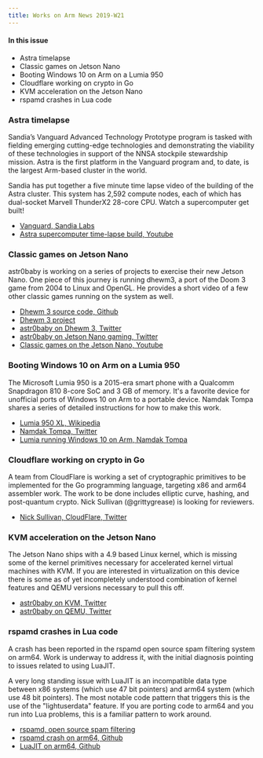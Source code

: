 ```yaml
---
title: Works on Arm News 2019-W21
---
```


#### In this issue

* Astra timelapse
* Classic games on Jetson Nano
* Booting Windows 10 on Arm on a Lumia 950
* Cloudflare working on crypto in Go
* KVM acceleration on the Jetson Nano
* rspamd crashes in Lua code

### Astra timelapse

Sandia’s Vanguard Advanced Technology Prototype program is tasked with fielding emerging cutting-edge technologies and demonstrating the viability of these technologies in support of the NNSA stockpile stewardship mission. Astra is the first platform in the Vanguard program and, to date, is the largest Arm-based cluster in the world.

Sandia has put together a five minute time lapse video of the building of the Astra cluster. This system
has 2,592 compute nodes, each of which has dual-socket Marvell ThunderX2 28-core CPU. Watch a supercomputer
get built!

* [Vanguard, Sandia Labs](https://vanguard.sandia.gov/)
* [Astra supercomputer time-lapse build, Youtube](https://www.youtube.com/watch?v=dD0wE-88PQ8&feature=youtu.be)

### Classic games on Jetson Nano

astr0baby is working on a series of projects to exercise their
new Jetson Nano. One piece of this journey is running dhewm3,
a port of the Doom 3 game from 2004 to Linux and OpenGL. He
provides a short video of a few other classic games running
on the system as well.

* [Dhewm 3 source code, Github](https://github.com/dhewm/dhewm3)
* [Dhewm 3 project](https://dhewm3.org/)
* [astr0baby on Dhewm 3, Twitter](https://twitter.com/astr0baby/status/1129724797443878918)
* [astr0baby on Jetson Nano gaming, Twitter](https://twitter.com/astr0baby/status/1130933316570505217)
* [Classic games on the Jetson Nano, Youtube](https://youtu.be/89eJKohu1XQ)

### Booting Windows 10 on Arm on a Lumia 950

The Microsoft Lumia 950 is a 2015-era smart phone with
a Qualcomm Snapdragon 810 8-core SoC and 3 GB of memory.
It's a favorite device for unofficial ports of Windows 10 on Arm
to a portable device. Namdak Tompa shares a series of
detailed instructions for how to make this work.

* [Lumia 950 XL, Wikipedia](https://en.wikipedia.org/wiki/Microsoft_Lumia_950_XL)
* [Namdak Tompa, Twitter](https://twitter.com/5HT/status/1129873980494680066)
* [Lumia running Windows 10 on Arm, Namdak Tompa](https://tonpa.guru/stream/2019/2019-05-18%20Lumia%20WoA.htm)

### Cloudflare working on crypto in Go

A team from CloudFlare is working a set of cryptographic
primitives to be implemented for the Go programming language,
targeting x86 and arm64 assembler work. The work to be done
includes elliptic curve, hashing, and post-quantum crypto.
Nick Sullivan (@grittygrease) is looking for reviewers.

* [Nick Sullivan, CloudFlare, Twitter](https://twitter.com/grittygrease/status/1131600201515380736)

### KVM acceleration on the Jetson Nano

The Jetson Nano ships with a 4.9 based Linux kernel, which
is missing some of the kernel primitives necessary for
accelerated kernel virtual machines with KVM. If you are
interested in virtualization on this device there is some
as of yet incompletely understood combination of kernel
features and QEMU versions necessary to pull this off.

* [astr0baby on KVM, Twitter](https://twitter.com/astr0baby/status/1131663473484673024)
* [astr0baby on QEMU, Twitter](https://twitter.com/astr0baby/status/1131604281939906561)

### rspamd crashes in Lua code

A crash has been reported in the rspamd open source spam
filtering system on arm64. Work is underway to address it,
with the initial diagnosis pointing to issues related to
using LuaJIT.

A very long standing issue with LuaJIT is an incompatible
data type between x86 systems (which use 47 bit pointers)
and arm64 system (which use 48 bit pointers). The most
notable code pattern that triggers this is the use of
the "lightuserdata" feature. If you are porting code to
arm64 and you run into Lua problems, this is a familiar
pattern to work around.

* [rspamd, open source spam filtering](https://rspamd.com/)
* [rspamd crash on arm64, Github](https://github.com/rspamd/rspamd/issues/2906)
* [LuaJIT on arm64, Github](https://github.com/LuaJIT/LuaJIT/issues/49)
